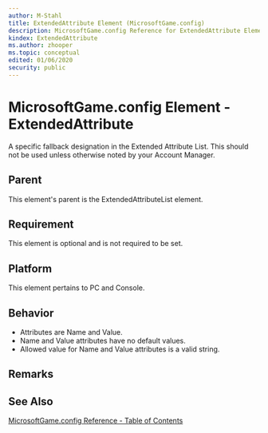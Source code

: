 ```yaml
---
author: M-Stahl
title: ExtendedAttribute Element (MicrosoftGame.config)
description: MicrosoftGame.config Reference for ExtendedAttribute Element.
kindex: ExtendedAttribute
ms.author: zhooper
ms.topic: conceptual
edited: 01/06/2020
security: public
---
```


# MicrosoftGame.config Element - ExtendedAttribute

A specific fallback designation in the Extended Attribute List. This should not be used unless otherwise noted by your Account Manager.

## Parent
This element's parent is the ExtendedAttributeList element.

## Requirement
This element is optional and is not required to be set. 

## Platform
This element pertains to PC and Console.

## Behavior
* Attributes are Name and Value.
* Name and Value attributes have no default values.
* Allowed value for Name and Value attributes is a valid string.

## Remarks


## See Also
[MicrosoftGame.config Reference - Table of Contents](gc-microsoftgameconfig-toc.md)  